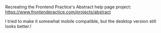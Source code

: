 Recreating the Frontend Practice's Abstract help page project:
https://www.frontendpractice.com/projects/abstract

I tried to make it somewhat mobile compatible, but the desktop version still looks better.!
